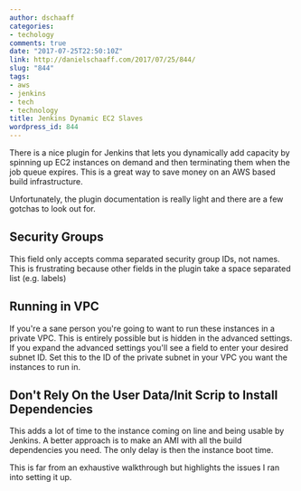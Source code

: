 ```yaml
---
author: dschaaff
categories:
- techology
comments: true
date: "2017-07-25T22:50:10Z"
link: http://danielschaaff.com/2017/07/25/844/
slug: "844"
tags:
- aws
- jenkins
- tech
- technology
title: Jenkins Dynamic EC2 Slaves
wordpress_id: 844
---
```


There is a nice plugin for Jenkins that lets you dynamically add capacity by spinning up EC2 instances on demand and then terminating them when the job queue expires. This is a great way to save money on an AWS based build infrastructure.

Unfortunately, the plugin documentation is really light and there are a few gotchas to look out for.

## Security Groups

This field only accepts comma separated security group IDs, not names. This is frustrating because other fields in the plugin take a space separated list (e.g. labels)

## Running in VPC

If you're a sane person you're going to want to run these instances in a private VPC. This is entirely possible but is hidden in the advanced settings. If you expand the advanced settings you'll see a field to enter your desired subnet ID. Set this to the ID of the private subnet in your VPC you want the instances to run in.

## Don't Rely On the User Data/Init Scrip to Install Dependencies

This adds a lot of time to the instance coming on line and being usable by Jenkins. A better approach is to make an AMI with all the build dependencies you need. The only delay is then the instance boot time.

This is far from an exhaustive walkthrough but highlights the issues I ran into setting it up.
